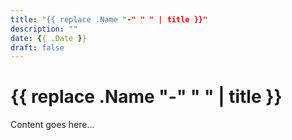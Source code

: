 ```yaml
---
title: "{{ replace .Name "-" " " | title }}"
description: ""
date: {{ .Date }}
draft: false
---
```


# {{ replace .Name "-" " " | title }}

Content goes here...

